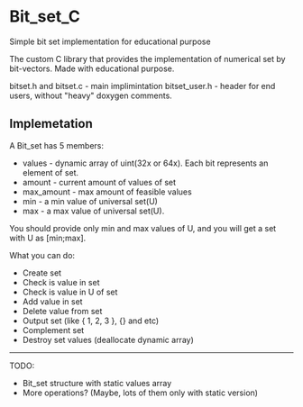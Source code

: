 # Bit_set_C
Simple bit set implementation for educational purpose

The custom C library that provides the implementation of numerical set by bit-vectors.
Made with educational purpose.

bitset.h and bitset.c - main implimintation
bitset_user.h - header for end users, without "heavy" doxygen comments.

## Implemetation
A Bit_set has 5 members:

* values - dynamic array of uint(32x or 64x). Each bit represents an element of set.
* amount - current amount of values of set
* max_amount - max amount of feasible values
* min - a min value of universal set(U)
* max - a max value of universal set(U).

You should provide only min and max values of U, and you will get
a set with U as [min;max].

What you can do:

* Create set
* Check is value in set
* Check is value in U of set
* Add value in set
* Delete value from set
* Output set (like { 1, 2, 3 }, {} and etc) 
* Complement set
* Destroy set values (deallocate dynamic array)
---
TODO:

* Bit_set structure with static values array
* More operations? (Maybe, lots of them only with static version)
